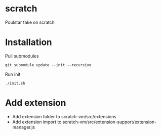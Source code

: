 # scratch

Poulstar take on scratch

# Installation

Pull submodules

```shell
git submodule update --init --recursive
```

Run init

```shell
./init.sh
```

# Add extension

- Add extension folder to scratch-vm/src/extensions
- Add extension import to scratch-vm/src/extension-support/extension-manager.js
